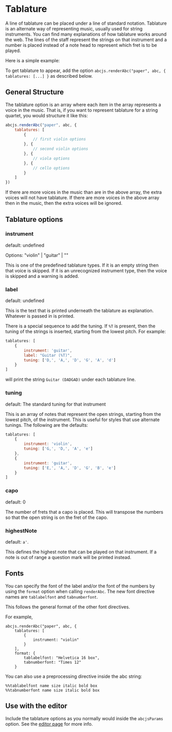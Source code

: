 # Tablature

A line of tablature can be placed under a line of standard notation. Tablature is an alternate way
of representing music, usually used for string instruments. You can find many explanations of
how tablature works around the web. The lines of the staff represent the strings on that
instrument and a number is placed instead of a note head to represent which fret is to be played.

Here is a simple example:

<show-and-render-abc abc="X:1\n T: Cooley's\n M: 4/4\n L: 1/8\n R: reel\n K: G\n |:D2|EB{c}BA B2 EB|~B2 AB dBAG|FDAD BDAD|FDAD dAFD|\n" :options="{tablature: 'violin'}">
</show-and-render-abc>

To get tablature to appear, add the option `abcjs.renderAbc("paper", abc, { tablatures: [...] }` as described below.

## General Structure

The tablature option is an array where each item in the array represents a voice in the music. That is,
if you want to represent tablature for a string quartet, you would structure it like this:
```javascript
abcjs.renderAbc("paper", abc, {
	tablatures: [
		{
			// first violin options
		}, {
			// second violin options
		}, {
			// viola options
		}, {
			// cello options
		}
	]
})
```
If there are more voices in the music than are in the above array, the extra voices will not have tablature. If there
are more voices in the above array then in the music, then the extra voices will be ignored.

## Tablature options

### instrument
default: undefined

Options: "violin" | "guitar" | ""

This is one of the predefined tablature types. If it is an empty string then that voice is skipped.
If it is an unrecognized instrument type, then the voice is skipped and a warning is added.

### label
default: undefined

This is the text that is printed underneath the tablature as explanation. Whatever is passed in is printed.

There is a special sequence to add the tuning. If `%T` is present, then the tuning of the strings is inserted, starting
from the lowest pitch. For example:
```javascript
tablatures: [
	{
		instrument: 'guitar',
		label: "Guitar (%T)",
		tuning: ['D,', 'A,', 'D', 'G', 'A', 'd']
	}
]
```
will print the string `Guitar (DADGAD)` under each tablature line.


### tuning
default: The standard tuning for that instrument

This is an array of notes that represent the open strings, starting from the lowest pitch,
of the instrument. This is useful for styles that use alternate tunings. The following are the
defaults:

```javascript
tablatures: [
	{
		instrument: 'violin',
		tuning: ['G,', 'D,', 'A', 'e']
	},
	{
		instrument: 'guitar',
		tuning: ['E,', 'A,', 'D', 'G', 'B', 'e']
	}
]
```

### capo
default: 0

The number of frets that a capo is placed. This will transpose the numbers so that the open
string is on the fret of the capo.

### highestNote
default: `a'`.

This defines the highest note that can be played on that instrument. If a note is out of range a question mark will be printed instead.

## Fonts

You can specify the font of the label and/or the font of the numbers by using the `format` option
when calling `renderAbc`. The new font directive names are `tablabelfont` and `tabnumberfont`.

This follows the general format of the other font directives.

For example,

```
abcjs.renderAbc("paper", abc, {
	tablatures: [
		{
			instrument: "violin"
		}
    ],
    format: {
        tablabelfont: "Helvetica 16 box",
        tabnumberfont: "Times 12"
    }
```


You can also use a preprocessing directive inside the abc string:

```
%%tablabelfont name size italic bold box
%%tabnumberfont name size italic bold box
```

## Use with the editor

Include the tablature options as you normally would inside the `abcjsParams` option. See the [editor page](../interactive/interactive-editor.md) for more info.
